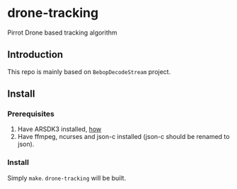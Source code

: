 drone-tracking
===
Pirrot Drone based tracking algorithm

Introduction
---

This repo is mainly based on `BebopDecodeStream` project.

Install
---

### Prerequisites

1. Have ARSDK3 installed, [how](http://developer.parrot.com/docs/bebop/#download-all-sources)
2. Have ffmpeg, ncurses and json-c installed (json-c should be renamed to json).

### Install

Simply `make`. `drone-tracking` will be built.

